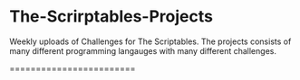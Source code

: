 # The-Scrirptables-Projects

Weekly uploads of Challenges for The Scriptables. The projects consists of many different programming langauges with many different challenges.

========================
